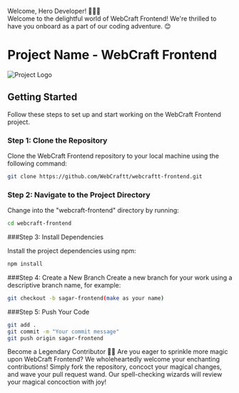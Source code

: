 Welcome, Hero Developer! 🍭👩‍💻
<br>
Welcome to the delightful world of WebCraft Frontend! We're thrilled to have you onboard as a part of our coding adventure. 😊
# Project Name - WebCraft Frontend

![Project Logo](https://cdn.discordapp.com/attachments/1134488959179825192/1134768843869409360/image_123986672.JPG)

## Getting Started

Follow these steps to set up and start working on the WebCraft Frontend project.

### Step 1: Clone the Repository

Clone the WebCraft Frontend repository to your local machine using the following command:

```bash
git clone https://github.com/WebCraftt/webcraftt-frontend.git
```

### Step 2: Navigate to the Project Directory

Change into the "webcraft-frontend" directory by running:

```bash
cd webcraft-frontend
```

###Step 3: Install Dependencies

Install the project dependencies using npm:

```bash
npm install
```

###Step 4: Create a New Branch
Create a new branch for your work using a descriptive branch name, for example:

```bash
git checkout -b sagar-frontend(make as your name)
```

###Step 5: Push Your Code

```bash
git add .
git commit -m "Your commit message"
git push origin sagar-frontend
```
Become a Legendary Contributor 🦄✨
Are you eager to sprinkle more magic upon WebCraft Frontend? We wholeheartedly welcome your enchanting contributions! Simply fork the repository, concoct your magical changes, and wave your pull request wand. Our spell-checking wizards will review your magical concoction with joy!

